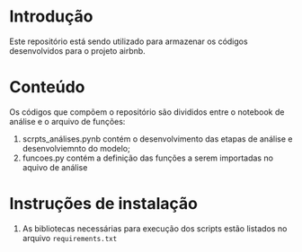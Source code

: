 # Introdução
Este repositório está sendo utilizado para armazenar os códigos desenvolvidos para o projeto airbnb.

# Conteúdo
Os códigos que compõem o repositório são divididos entre o notebook de análise e o arquivo de funções:

1. scrpts_análises.pynb contém o desenvolvimento das etapas de análise e desenvolviemnto do modelo;
2. funcoes.py contém a definição das funções a serem importadas no aquivo de análise

# Instruções de instalação
1.	As bibliotecas necessárias para execução dos scripts estão listados no arquivo `requirements.txt`
